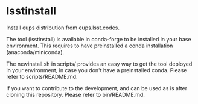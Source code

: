 lsstinstall
===========

Install eups distribution from eups.lsst.codes.

The tool (lsstinstall) is available in conda-forge to be installed in your base environment.
This requires to have preinstalled a conda installation (anaconda/miniconda).

The newinstall.sh in scripts/ provides an easy way to get the
tool deployed in your environment, in case you don't have a preinstalled conda.
Please refer to scripts/README.md.

If you want to contribute to the development, 
and can be used as is after cloning this repository.
Please refer to bin/README.md.
